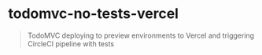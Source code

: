 # todomvc-no-tests-vercel
> TodoMVC deploying to preview environments to Vercel and triggering CircleCI pipeline with tests
